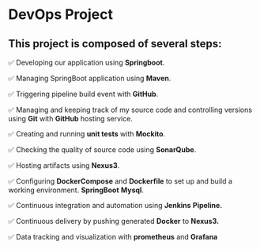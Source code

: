 # DevOps Project 

## This project is composed of several steps:

✅ Developing our application using **Springboot**.

✅ Managing SpringBoot application using **Maven**.

✅ Triggering pipeline build event with **GitHub**.

✅ Managing and keeping track of my source code and controlling versions using **Git** with **GitHub** hosting service.

✅ Creating and running **unit tests** with **Mockito**.

✅ Checking the quality of source code using **SonarQube**.

✅ Hosting artifacts using **Nexus3**.

✅ Configuring **DockerCompose** and **Dockerfile** to set up and build a working environment. **SpringBoot**  **Mysql**.

✅ Continuous integration and automation using **Jenkins** **Pipeline.**

✅ Continuous delivery by pushing generated **Docker** to **Nexus3.**

✅ Data tracking and visualization with **prometheus** and **Grafana**

